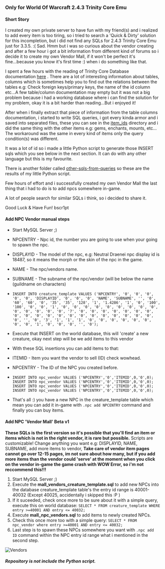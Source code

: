 ### Only for World Of Warcraft 2.4.3 Trinity Core Emu

#### Short Story

I created my own private server to have fun with my friend(s) and i realized to add every item is too tiring, so i tried to search a 'Quick & Dirty' solution for this incompletion, but i did not find any SQLs for 2.4.3 Trinity Core Emu just for 3.3.5. :( Sad.
Hmm but i was so curious about the vendor creating and after a few hour i got a bit information from different kind of forums so i decide it to create my own Vendor Mall, if it won't be perfect it's fine...because you know it's first time :) when i do something like that.

I spent a few hours with the reading of Trinity Core Database documentation [here](https://trinitycore.atlassian.net/wiki/spaces/tc/pages/2130075/Databases) .
There are a lot of interesting information about tables, columns which is sometimes help you to find out the relations between the tables e.g: Check foreign keys/primary keys, the name of the id column etc...A few table/column documentation may empty but it was not a big problem because i had a working database where i can find the solution for my problem, okay it is a bit harder than reading...But i enjoyed it!

After when i finally extract that piece of information from the table columns documentation, i started to write SQL queries, i got every kinda armor and i saved into separated files, these you can see in the [item_ids](item_ids) directory and i did the same thing with the other items e.g: gems, enchants, mounts, etc... The workaround was the same in every kind of items only the query condition(s) was different.

It was a lot of id so i made a little Python script to generate those INSERT sqls which you see below in the next section. It can do with any other language but this is my favourite.

There is another folder called [other-sqls-from-queries](other-sqls-from-queries) so these are the results of my little Python script.

Few hours of effort and i successfully created my own Vendor Mall the last thing that i had to do is to add npcs somewhere in-game.

A lot of people search for similar SQLs i think, so i decided to share it.

Good Luck & Have Fun!
bscr1pt

#### Add NPC Vendor manual steps

- Start MySQL Server ;)

- NPCENTRY - Npc id, the number you are going to use when your going to spawn the npc.
- DISPLAYID - The model of the npc, e.g: Neutral Draenei npc display id is 18487, so it means the morph or the skin of the npc in the game.
- NAME - The npc/vendors name.
- SUBNAME - The subname of the npc/vendor (will be below the name (guildname on characters)
- `INSERT INTO creature_template VALUES ('NPCENTRY', '0', '0', '0', '0', '0', 'DISPLAYID', '0', '0', '0', 'NAME', 'SUBNAME', '', '0', '60', '60', '0', '35', '35', '128', '1', '1.4286', '1', '0', '100', '100', '0', '0', '1', '0', '0', '0', '0', '0', '0', '0', '0', '0', '0', '0', '0', '0', '0', '7', '0', '0', '0', '0', '0', '0', '0', '0', '0', '0', '0', '0', '0', '0', '0', '0', '0', '0', '0', '0', '0', '', '0', '3', '1', '1', '1', '0', '0', '0', '0', '0', '0', '0', '0', '1', '0', '0', '0', '', '0');`

- Execute that INSERT on the world database, this will 'create' a new creature, okay next step will be we add items to this vendor
- With these SQL insertions you can add items to that:
- ITEMID - Item you want the vendor to sell (ID) check wowhead.
- NPCENTRY - The ID of the NPC you created before.
- ```INSERT INTO npc_vendor VALUES ('NPCENTRY','0','ITEMID',0,'0',0);
  INSERT INTO npc_vendor VALUES ('NPCENTRY','0','ITEMID',0,'0',0);
  INSERT INTO npc_vendor VALUES ('NPCENTRY','0','ITEMID',0,'0',0);
  INSERT INTO npc_vendor VALUES ('NPCENTRY','0','ITEMID',0,'0',0);
  INSERT INTO npc_vendor VALUES ('NPCENTRY','0','ITEMID',0,'0',0);
  ```
- That's all :) you have a new NPC in the creature_template table which mean you can add it in-game with `.npc add NPCENTRY` command and finally you can buy items.

#### Add NPC 'Vendor Mall' Beta v1

**These SQLs is the first version so it's possible that you'll find an item or items which is not in the right vendor, it is rare but possible.**
Scripts are customizable! Change anything you want e.g: DISPLAYID, NAME, SUBNAME, add more items to vendor, **Take care of vendor item pages cannot go over 12-15 pages, im not sure about how many, but if you add more items than the vendor could 'serve' at the moment when you click on the vendor in-game the game crash with WOW Error, so i'm not reccommend this!!!**

1. Start MySQL Server ;)
2. Execute the **mall_vendors_creature_template.sql** to add new NPCs into the database creature_template table's the entry id range is 40001-40032 (Except 40025, accidentally i skipped this :P )
3. If it suceeded, check once more to be sure about it with a simple query, execute this on world database: `SELECT * FROM creature_template WHERE entry >=40001 AND entry <= 40032;`
4. Execute **mall_npc_vendors.sql** to add items to newly created NPCs.
5. Check this once more too with a simple query: `SELECT * FROM npc_vendor where entry >=40001 AND entry <= 40032;`
6. Last step is to spawn these NPCs somewhere you want with `.npc add ID` command within the NPC entry id range what i mentioned in the second step.

![Vendors](image/vendor-mall.jpg)

##### Repository is not include the Python script.

